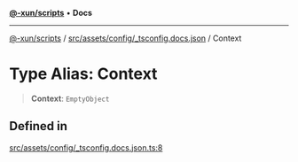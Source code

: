 [**@-xun/scripts**](../../../../../README.md) • **Docs**

***

[@-xun/scripts](../../../../../README.md) / [src/assets/config/\_tsconfig.docs.json](../README.md) / Context

# Type Alias: Context

> **Context**: `EmptyObject`

## Defined in

[src/assets/config/\_tsconfig.docs.json.ts:8](https://github.com/Xunnamius/xscripts/blob/dc527d1504edcd9b99add252bcfe23abb9ef9d78/src/assets/config/_tsconfig.docs.json.ts#L8)
